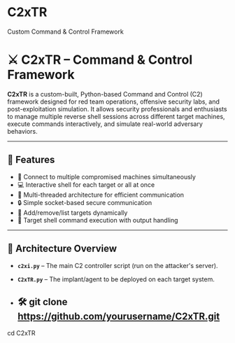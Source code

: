 # C2xTR
Custom Command &amp; Control Framework
# ⚔️ C2xTR – Command & Control Framework

**C2xTR** is a custom-built, Python-based Command and Control (C2) framework designed for red team operations, offensive security labs, and post-exploitation simulation. It allows security professionals and enthusiasts to manage multiple reverse shell sessions across different target machines, execute commands interactively, and simulate real-world adversary behaviors.

---

## 📌 Features

- 🔄 Connect to multiple compromised machines simultaneously
- 💻 Interactive shell for each target or all at once
- 🧠 Multi-threaded architecture for efficient communication
- 🔒 Simple socket-based secure communication
- 📂 Add/remove/list targets dynamically
- 🔎 Target shell command execution with output handling

---

## 🧱 Architecture Overview

- **`c2xi.py`** – The main C2 controller script (run on the attacker's server).
- **`C2xTR.py`** – The implant/agent to be deployed on each target system.

- ## 🛠️ git clone https://github.com/yourusername/C2xTR.git
cd C2xTR

